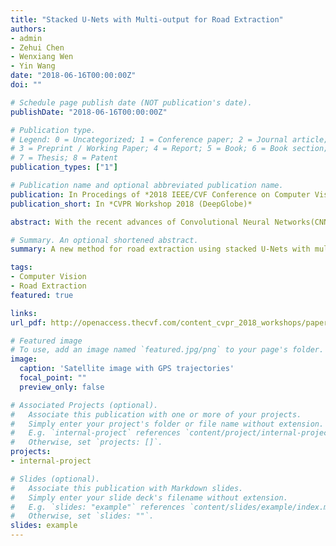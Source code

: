 ```yaml
---
title: "Stacked U-Nets with Multi-output for Road Extraction"
authors:
- admin
- Zehui Chen
- Wenxiang Wen
- Yin Wang
date: "2018-06-16T00:00:00Z"
doi: ""

# Schedule page publish date (NOT publication's date).
publishDate: "2018-06-16T00:00:00Z"

# Publication type.
# Legend: 0 = Uncategorized; 1 = Conference paper; 2 = Journal article;
# 3 = Preprint / Working Paper; 4 = Report; 5 = Book; 6 = Book section;
# 7 = Thesis; 8 = Patent
publication_types: ["1"]

# Publication name and optional abbreviated publication name.
publication: In Procedings of *2018 IEEE/CVF Conference on Computer Vision and Pattern Recognition Workshops (CVPRW) 2018*
publication_short: In *CVPR Workshop 2018 (DeepGlobe)*

abstract: With the recent advances of Convolutional Neural Networks(CNN) in computer vision, there have been rapid progresses in extracting roads and other features from satellite imagery for mapping and other purposes. In this paper, we propose a new method for road extraction using stacked U-Nets with multiple output. A hybrid loss function is used to address the problem of unbalanced classes of training data. Post-processing methods, including road map vectorization and shortest path search with hierarchical thresholds, help improve recall. The overall improvement of mean IoU compared to the vanilla VGG network is more than 20%.

# Summary. An optional shortened abstract.
summary: A new method for road extraction using stacked U-Nets with multiple output, hybrid loss function used to address the problem of unbalanced classes of training data, and post-processing methods to bridge prediction gaps.

tags:
- Computer Vision
- Road Extraction
featured: true

links:
url_pdf: http://openaccess.thecvf.com/content_cvpr_2018_workshops/papers/w4/Sun_Stacked_U-Nets_With_CVPR_2018_paper.pdf

# Featured image
# To use, add an image named `featured.jpg/png` to your page's folder. 
image:
  caption: 'Satellite image with GPS trajectories'
  focal_point: ""
  preview_only: false

# Associated Projects (optional).
#   Associate this publication with one or more of your projects.
#   Simply enter your project's folder or file name without extension.
#   E.g. `internal-project` references `content/project/internal-project/index.md`.
#   Otherwise, set `projects: []`.
projects:
- internal-project

# Slides (optional).
#   Associate this publication with Markdown slides.
#   Simply enter your slide deck's filename without extension.
#   E.g. `slides: "example"` references `content/slides/example/index.md`.
#   Otherwise, set `slides: ""`.
slides: example
---
```


